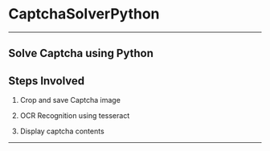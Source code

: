 # CaptchaSolverPython
-----------------------------------
Solve Captcha using Python
-------------------------------


Steps Involved
--------------------------------

1. Crop and save Captcha image

2. OCR Recognition using tesseract

3. Display captcha contents

--------------------------------
